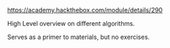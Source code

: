 https://academy.hackthebox.com/module/details/290

High Level overview on different algorithms.

Serves as a primer to materials, but no exercises.